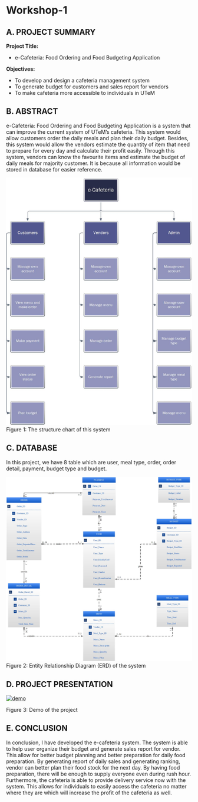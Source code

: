 # Workshop-1
## A. PROJECT SUMMARY

**Project Title:**
- e-Cafeteria: Food Ordering and Food Budgeting Application

**Objectives:** 
- To develop and design a cafeteria management system
- To generate budget for customers and sales report for vendors
- To make cafeteria more accessible to individuals in UTeM

## B. ABSTRACT 
e-Cafeteria: Food Ordering and Food Budgeting Application is a system that can improve the current system of UTeM’s cafeteria. This system would allow customers order the daily meals and plan their daily budget. Besides, this system would allow the vendors estimate the quantity of item that need to prepare for every day and calculate their profit easily. Through this system, vendors can know the favourite items and estimate the budget of daily meals for majority customer. It is because all information would be stored in database for easier reference. 

![Coding](https://github.com/CeciliaChongChingNee/Workshop-1/blob/main/Picture/Structure%20Chart%20Version%202.jpg)
Figure 1: The structure chart of this system

## C. DATABASE
In this project, we have 8 table which are user, meal type, order, order detail, payment, budget type and budget. 

![Coding](https://github.com/CeciliaChongChingNee/Workshop-1/blob/main/ERD_SecondDraft_Version2.jpg)
Figure 2: Entity Relationship Diagram (ERD) of the system

## D. PROJECT PRESENTATION 

[![demo](https://img.youtube.com/vi/lQczo4kWfFw/0.jpg)](https://youtu.be/lQczo4kWfFw "demo")

Figure 3: Demo of the project

## E. CONCLUSION
In conclusion, I have developed the e-cafeteria system. The system is able to help user organize their budget and generate sales report for vendor. This allow for better budget planning and better preparation for daily food preparation. By generating report of daily sales and generating ranking, vendor can better plan their food stock for the next day. By having food preparation, there will be enough to supply everyone even during rush hour. Furthermore, the cafeteria is able to provide delivery service now with the system. This allows for individuals to easily access the cafeteria no matter where they are which will increase the profit of the cafeteria as well.
